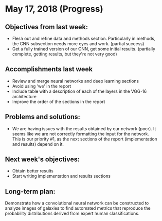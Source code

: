 # May 17, 2018 (Progress)

## Objectives from last week:

- Flesh out and refine data and methods section. Particularly in methods, the CNN subsection needs more eyes and work. (partial success)
- Get a fully trained version of our CNN, get some initial results. (partially complete, getting results, but they're not very good)

## Accomplishments last week

- Review and merge neural networks and deep learning sections
- Avoid using 'we' in the report 
- Include table with a description of each of the layers in the VGG-16 architecture 
- Improve the order of the sections in the report

## Problems and solutions:

- We are having issues with the results obtained by our network (poor). It seems like we are not correctly formatting the input for the network. This is our priority #1, as the next sections of the report (implementation and results) depend on it.

## Next week's objectives:

- Obtain better results
- Start writing implementation and results sections

## Long-term plan:
Demonstrate how a convolutional neural network can be constructed to analyze images of galaxies to find automated metrics that reproduce the probability distributions derived from expert human classifications.
